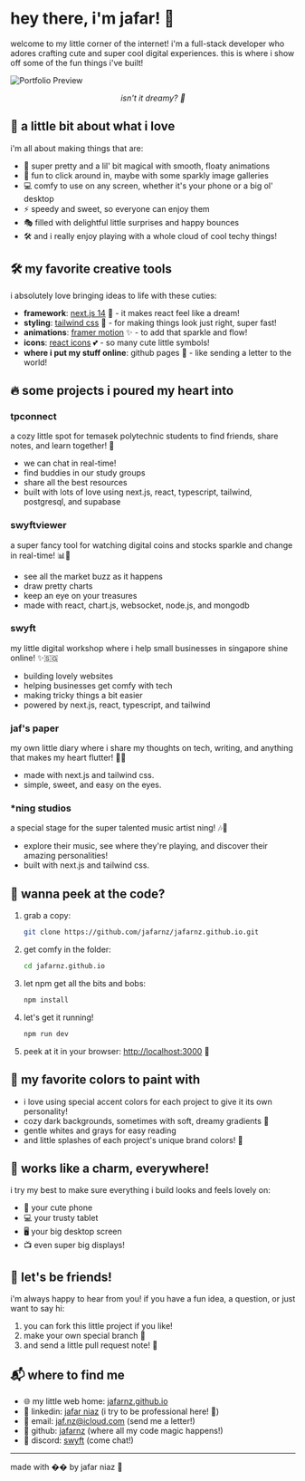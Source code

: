 # hey there, i\'m jafar! 🎀

welcome to my little corner of the internet! i\'m a full-stack developer who adores crafting cute and super cool digital experiences. this is where i show off some of the fun things i\'ve built!

![Portfolio Preview](https://github.com/user-attachments/assets/36e751c1-7289-4f47-822f-8b30efd05f23)
*<p align="center">isn\'t it dreamy? 💭</p>*

## 💖 a little bit about what i love

i\'m all about making things that are:
- 🎨 super pretty and a lil\' bit magical with smooth, floaty animations
- 🌙 fun to click around in, maybe with some sparkly image galleries
- 💻 comfy to use on any screen, whether it\'s your phone or a big ol\' desktop
- ⚡ speedy and sweet, so everyone can enjoy them
- 🎭 filled with delightful little surprises and happy bounces
- 🛠️ and i really enjoy playing with a whole cloud of cool techy things!

## 🛠️ my favorite creative tools

i absolutely love bringing ideas to life with these cuties:
- **framework**: [next.js 14](https://nextjs.org/) 🌸 - it makes react feel like a dream!
- **styling**: [tailwind css](https://tailwindcss.com/) 🎨 - for making things look just right, super fast!
- **animations**: [framer motion](https://www.framer.com/motion/) ✨ - to add that sparkle and flow!
- **icons**: [react icons](https://react-icons.github.io/react-icons/) 💕 - so many cute little symbols!
- **where i put my stuff online**: github pages 🚀 - like sending a letter to the world!

## 🔥 some projects i poured my heart into

### tpconnect
a cozy little spot for temasek polytechnic students to find friends, share notes, and learn together! 💌
- we can chat in real-time!
- find buddies in our study groups
- share all the best resources
- built with lots of love using next.js, react, typescript, tailwind, postgresql, and supabase

### swyftviewer
a super fancy tool for watching digital coins and stocks sparkle and change in real-time! 📊💖
- see all the market buzz as it happens
- draw pretty charts
- keep an eye on your treasures
- made with react, chart.js, websocket, node.js, and mongodb

### swyft
my little digital workshop where i help small businesses in singapore shine online! ✨🇸🇬
- building lovely websites
- helping businesses get comfy with tech
- making tricky things a bit easier
- powered by next.js, react, typescript, and tailwind

### jaf\'s paper
my own little diary where i share my thoughts on tech, writing, and anything that makes my heart flutter! 📜💭
- made with next.js and tailwind css.
- simple, sweet, and easy on the eyes.

### *ning studios
a special stage for the super talented music artist ning! 🎶🌟
- explore their music, see where they\'re playing, and discover their amazing personalities!
- built with next.js and tailwind css.

## 🚀 wanna peek at the code?

1.  grab a copy:
    ```bash
    git clone https://github.com/jafarnz/jafarnz.github.io.git
    ```

2.  get comfy in the folder:
    ```bash
    cd jafarnz.github.io 
    ```
3.  let npm get all the bits and bobs:
    ```bash
    npm install
    ```

4.  let\'s get it running!
    ```bash
    npm run dev
    ```

5.  peek at it in your browser: [http://localhost:3000](http://localhost:3000) 💖

## 🎨 my favorite colors to paint with

- i love using special accent colors for each project to give it its own personality!
- cozy dark backgrounds, sometimes with soft, dreamy gradients 🌌
- gentle whites and grays for easy reading
- and little splashes of each project\'s unique brand colors! 🍭

## 📱 works like a charm, everywhere!

i try my best to make sure everything i build looks and feels lovely on:
- 📱 your cute phone
- 💻 your trusty tablet
- 🖥️ your big desktop screen
- 📺 even super big displays!

## 💌 let\'s be friends!

i\'m always happy to hear from you! if you have a fun idea, a question, or just want to say hi:
1.  you can fork this little project if you like!
2.  make your own special branch 🌿
3.  and send a little pull request note! 💌

## 📬 where to find me

- 🌐 my little web home: [jafarnz.github.io](https://jafarnz.github.io)
- 💼 linkedin: [jafar niaz](https://www.linkedin.com/in/jafar-niaz-27523231b/) (i try to be professional here! 🤭)
- 📧 email: [jaf.nz@icloud.com](mailto:jaf.nz@icloud.com) (send me a letter!)
- 🐙 github: [jafarnz](https://github.com/jafarnz) (where all my code magic happens!)
- 💬 discord: [swyft](https://discord.gg/CSNy46hZGd) (come chat!)

---

made with �� by jafar niaz 🍓
